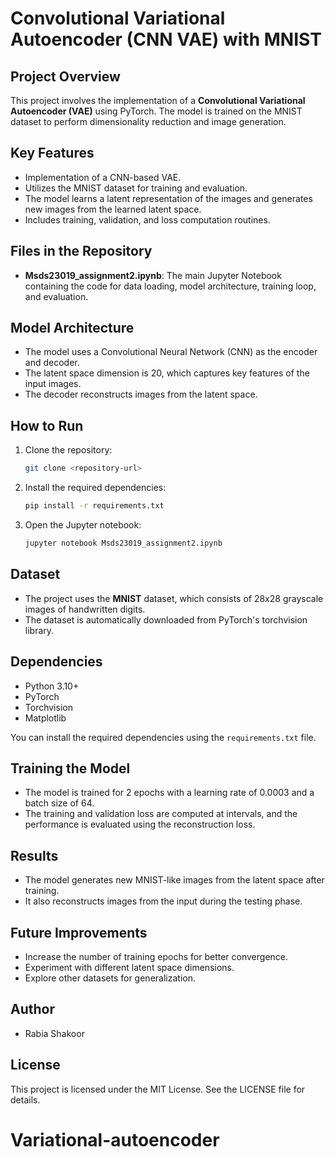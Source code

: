 
#  Convolutional Variational Autoencoder (CNN VAE) with MNIST

## Project Overview

This project involves the implementation of a **Convolutional Variational Autoencoder (VAE)** using PyTorch. The model is trained on the MNIST dataset to perform dimensionality reduction and image generation.

## Key Features
- Implementation of a CNN-based VAE.
- Utilizes the MNIST dataset for training and evaluation.
- The model learns a latent representation of the images and generates new images from the learned latent space.
- Includes training, validation, and loss computation routines.

## Files in the Repository
- **Msds23019_assignment2.ipynb**: The main Jupyter Notebook containing the code for data loading, model architecture, training loop, and evaluation.

## Model Architecture
- The model uses a Convolutional Neural Network (CNN) as the encoder and decoder.
- The latent space dimension is 20, which captures key features of the input images.
- The decoder reconstructs images from the latent space.

## How to Run
1. Clone the repository:
    ```bash
    git clone <repository-url>
    ```
2. Install the required dependencies:
    ```bash
    pip install -r requirements.txt
    ```
3. Open the Jupyter notebook:
    ```bash
    jupyter notebook Msds23019_assignment2.ipynb
    ```

## Dataset
- The project uses the **MNIST** dataset, which consists of 28x28 grayscale images of handwritten digits.
- The dataset is automatically downloaded from PyTorch's torchvision library.

## Dependencies
- Python 3.10+
- PyTorch
- Torchvision
- Matplotlib

You can install the required dependencies using the `requirements.txt` file.

## Training the Model
- The model is trained for 2 epochs with a learning rate of 0.0003 and a batch size of 64.
- The training and validation loss are computed at intervals, and the performance is evaluated using the reconstruction loss.

## Results
- The model generates new MNIST-like images from the latent space after training.
- It also reconstructs images from the input during the testing phase.

## Future Improvements
- Increase the number of training epochs for better convergence.
- Experiment with different latent space dimensions.
- Explore other datasets for generalization.

## Author
- Rabia Shakoor

## License
This project is licensed under the MIT License. See the LICENSE file for details.
# Variational-autoencoder
